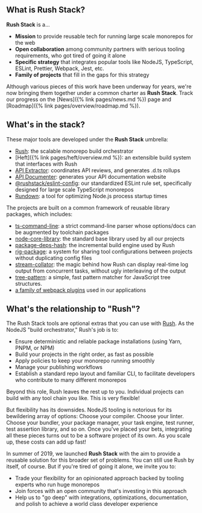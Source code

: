 
## What is Rush Stack?

**Rush Stack** is a...

- **Mission** to provide reusable tech for running large scale monorepos for the web
- **Open collaboration** among community partners with serious tooling requirements, who got tired of going it alone
- **Specific strategy** that integrates popular tools like NodeJS, TypeScript, ESLint, Prettier, Webpack, Jest, etc.
- **Family of projects** that fill in the gaps for this strategy

Although various pieces of this work have been underway for years, we're now bringing them together under a common charter as **Rush Stack**.  Track our progress on the [News]({% link pages/news.md %}) page and [Roadmap]({% link pages/overview/roadmap.md %}).

## What's in the stack?

These major tools are developed under the **Rush Stack** umbrella:

- [Rush](https://rushjs.io/): the scalable monorepo build orchestrator
- [Heft]({% link pages/heft/overview.md %}): an extensible build system that interfaces with Rush
- [API Extractor](https://api-extractor.com/): coordinates API reviews, and generates .d.ts rollups
- [API Documenter](https://api-extractor.com/pages/setup/generating_docs/): generates your API documentation website
- [@<!---->rushstack/eslint-config](https://www.npmjs.com/package/@rushstack/eslint-config): our standardized
  ESLint rule set, specifically designed for large scale TypeScript monorepos
- [Rundown](https://www.npmjs.com/package/@rushstack/rundown): a tool for optimizing Node.js process startup times

The projects are built on a common framework of reusable library packages, which includes:
- [ts-command-line](https://www.npmjs.com/package/@rushstack/ts-command-line): a strict command-line parser
  whose options/docs can be augmented by toolchain packages
- [node-core-library](https://www.npmjs.com/package/@rushstack/node-core-library): the standard base library
  used by all our projects
- [package-deps-hash](https://www.npmjs.com/package/@rushstack/package-deps-hash): the incremental build engine
  used by Rush
- [rig-package](https://www.npmjs.com/package/@rushstack/rig-package): a system for sharing tool configurations between projects without duplicating config files
- [stream-collator](https://www.npmjs.com/package/@rushstack/stream-collator): the magic behind how Rush can
  display real-time log output from concurrent tasks, without ugly interleaving of the output
- [tree-pattern](https://www.npmjs.com/package/@rushstack/tree-pattern): a simple, fast pattern matcher for JavaScript tree structures.
- [a family of webpack plugins](https://github.com/microsoft/rushstack/tree/master/webpack) used in our
  applications


## What's the relationship to "Rush"?

The Rush Stack tools are optional extras that you can use with [Rush](https://rushjs.io/).  As the NodeJS "build
orchestrator," Rush's job is to:

- Ensure deterministic and reliable package installations (using Yarn, PNPM, or NPM)
- Build your projects in the right order, as fast as possible
- Apply policies to keep your monorepo running smoothly
- Manage your publishing workflows
- Establish a standard repo layout and familiar CLI, to facilitate developers who contribute to many different monorepos

Beyond this role, Rush leaves the rest up to you.  Individual projects can build with any tool chain you like.
This is very flexible!

But flexibility has its downsides.  NodeJS tooling is notorious for its bewildering array of options:
Choose your compiler.  Choose your linter.  Choose your bundler, your package manager, your task engine,
test runner, test assertion library, and so on.  Once you've placed your bets, integrating all these pieces
turns out to be a software project of its own.  As you scale up, these costs can add up fast!

In summer of 2019, we launched **Rush Stack** with the aim to provide a reusable solution for this broader set of problems.  You can still use Rush by itself, of course.  But if you're tired of going it alone, we invite you to:

- Trade your flexibility for an opinionated approach backed by tooling experts who run huge monorepos
- Join forces with an open community that's investing in this approach
- Help us to "go deep" with integrations, optimizations, documentation, and polish to achieve a world class developer experience
